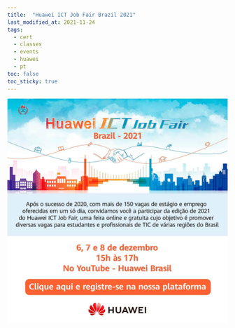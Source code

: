 ```yaml
---
title:  "Huawei ICT Job Fair Brazil 2021"
last_modified_at: 2021-11-24
tags:
  - cert
  - classes
  - events
  - huawei
  - pt
toc: false
toc_sticky: true
---
```


[![](/assets/images/posts/2021-11-24-huawey-job-fair-21.jpg)](https://app.huawei.com/web/Brazil_External/#/job_platform)